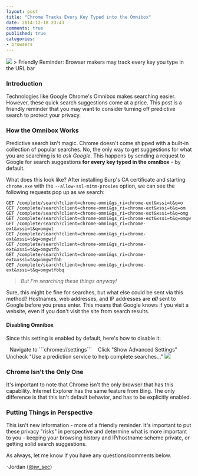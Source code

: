 ```yaml
---
layout: post
title: "Chrome Tracks Every Key Typed into the Omnibox"
date: 2014-12-18 23:43
comments: true
published: true
categories:
- browsers
---
```


<img src="{{root_url}}/images/headers/browser_tracking.png"/>
> Friendly Reminder: Browser makers may track every key you type in the URL bar

### Introduction
Technologies like Google Chrome's Omnibox makes searching easier. However, these quick search suggestions come at a price. This post is a friendly reminder that you may want to consider turning off predictive search to protect your privacy.
<!--more-->
### How the Omnibox Works
Predictive search isn't magic. Chrome doesn't come shipped with a built-in collection of popular searches. No, the only way to get suggestions for what you are searching is to *ask Google*. This happens by sending a request to Google for search suggestions **for every key typed in the omnibox** - by default.

What does this look like? After installing Burp's CA certificate and starting ```chrome.exe``` with the ```--allow-ssl-mitm-proxies``` option, we can see the following requests pop up as we search:

```
GET /complete/search?client=chrome-omni&gs_ri=chrome-ext&xssi=t&q=o
GET /complete/search?client=chrome-omni&gs_ri=chrome-ext&xssi=t&q=om
GET /complete/search?client=chrome-omni&gs_ri=chrome-ext&xssi=t&q=omg
GET /complete/search?client=chrome-omni&gs_ri=chrome-ext&xssi=t&q=omgw
GET /complete/search?client=chrome-omni&gs_ri=chrome-ext&xssi=t&q=omgwt
GET /complete/search?client=chrome-omni&gs_ri=chrome-ext&xssi=t&q=omgwtf
GET /complete/search?client=chrome-omni&gs_ri=chrome-ext&xssi=t&q=omgwtfb
GET /complete/search?client=chrome-omni&gs_ri=chrome-ext&xssi=t&q=omgwtfbb
GET /complete/search?client=chrome-omni&gs_ri=chrome-ext&xssi=t&q=omgwtfbbq
```

>*But I'm searching these things anyway!*

Sure, this might be fine for searches, but what else could be sent via this method? Hostnames, web addresses, and IP addresses are ***all*** sent to Google before you press enter. This means that Google knows if you visit a website, even if you don't visit the site from search results.

#### Disabling Omnibox
Since this setting is enabled by default, here's how to disable it:

<span class="fa-stack fa-lg fa-1x">
<i class="fa fa-circle fa-stack-2x" style="color:#019875"></i>
<i class="fa fa-stack-1x" style="color:white; font-family:inherit;">1</i>
</span> Navigate to ```chrome://settings```

<span class="fa-stack fa-lg fa-1x">
<i class="fa fa-circle fa-stack-2x" style="color:#019875"></i>
<i class="fa fa-stack-1x" style="color:white; font-family:inherit;">2</i>
</span> Click "Show Advanced Settings"

<span class="fa-stack fa-lg fa-1x">
<i class="fa fa-circle fa-stack-2x" style="color:#019875"></i>
<i class="fa fa-stack-1x" style="color:white; font-family:inherit;">3</i>
</span> Uncheck "Use a prediction service to help complete searches..."

<img src="{{root_url}}/images/blog/browser_track/omnibox.png"/>

### Chrome Isn't the Only One
It's important to note that Chrome isn't the only browser that has this capability. Internet Explorer has the same feature from Bing. The only difference is that this isn't default behavior, and has to be explicitly enabled.

### Putting Things in Perspective
This isn't new information - more of a friendly reminder. It's important to put these privacy "risks" in perspective and determine what is more important to you - keeping your browsing history and IP/hostname scheme private, or getting solid search suggestions.

As always, let me know if you have any questions/comments below.

-Jordan ([@jw_sec](http://twitter.com/jw_sec))
